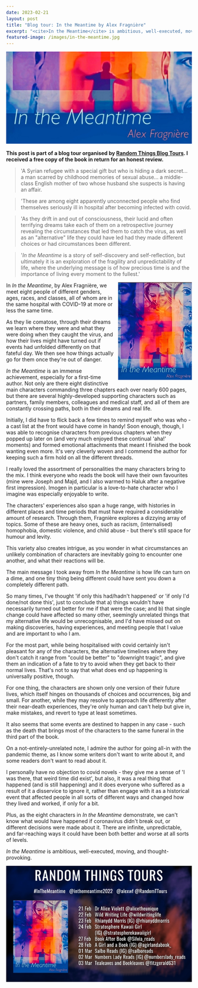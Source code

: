 ```yaml
---
date: 2023-02-21
layout: post
title: "Blog tour: In the Meantime by Alex Fragnière"
excerpt: "<cite>In the Meantime</cite> is ambitious, well-executed, moving, and thought-provoking."
featured-image: /images/in-the-meantime.jpg
---
```


![In the Meantime](/images/in-the-meantime.jpg)

**This post is part of a blog tour organised by [Random Things Blog Tours](http://randomthingsthroughmyletterbox.blogspot.com/p/services-to-publishers-authors-blog.html). I received a free copy of the book in return for an honest review.**

> 'A Syrian refugee with a special gift but who is hiding a dark secret... a man scarred by childhood memories of sexual abuse... a middle-class English mother of two whose husband she suspects is having an affair.

> 'These are among eight apparently unconnected people who find themselves seriously ill in hospital after becoming infected with covid.

> 'As they drift in and out of consciousness, their lucid and often terrifying dreams take each of them on a retrospective journey revealing the circumstances that led them to catch the virus, as well as an "alternative" life they could have led had they made different choices or had circumstances been different.

> '<cite>In the Meantime</cite> is a story of self-discovery and self-reflection, but ultimately it is an exploration of the fragility and unpredictability of life, where the underlying message is of how precious time is and the importance of living every moment to the fullest.'

<img src="/images/in-the-meantime-200.jpg" alt="In the Meantime" style="float: right; margin-bottom: 10px; margin-left: 10px;">

In <cite>In the Meantime</cite>, by Alex Fragnière, we meet eight people of different genders, ages, races, and classes, all of whom are in the same hospital with COVID-19 at more or less the same time.

As they lie comatose, through their dreams we learn where they were and what they were doing when they caught the virus, and how their lives might have turned out if events had unfolded differently on that fateful day. We then see how things actually go for them once they're out of danger.

<cite>In the Meantime</cite> is an immense achievement, especially for a first-time author. Not only are there eight distinctive main characters commanding three chapters each over nearly 600 pages, but there are several highly-developed supporting characters such as partners, family members, colleagues and medical staff, and all of them are constantly crossing paths, both in their dreams and real life.

Initially, I did have to flick back a few times to remind myself who was who - a cast list at the front would have come in handy! Soon enough, though, I was able to recognise characters from previous chapters when they popped up later on (and very much enjoyed these continual 'aha!' moments) and formed emotional attachments that meant I finished the book wanting even more. It's very cleverly woven and I commend the author for keeping such a firm hold on all the different threads.

I really loved the assortment of personalities the many characters bring to the mix. I think everyone who reads the book will have their own favourites (mine were Joseph and Majd, and I also warmed to Haluk after a negative first impression). Imogen in particular is a love-to-hate character who I imagine was especially enjoyable to write.

The characters' experiences also span a huge range, with histories in different places and time periods that must have required a considerable amount of research. Through them, Fragnière explores a dizzying array of topics. Some of these are heavy ones, such as racism, (internalised) homophobia, domestic violence, and child abuse - but there's still space for humour and levity.

This variety also creates intrigue, as you wonder in what circumstances an unlikely combination of characters are inevitably going to encounter one another, and what their reactions will be.

The main message I took away from <cite>In the Meantime</cite> is how life can turn on a dime, and one tiny thing being different could have sent you down a completely different path.

So many times, I've thought 'if only this had/hadn't happened' or 'if only I'd done/not done this', just to conclude that a) things wouldn't have necessarily turned out better for me if that were the case; and b) that single change could have affected so many other, seemingly unrelated things that my alternative life would be unrecognisable, and I'd have missed out on making discoveries, having experiences, and meeting people that I value and are important to who I am.

For the most part, while being hospitalised with covid certainly isn't pleasant for any of the characters, the alternative timelines where they don't catch it range from "could be better" to "downright tragic", and give them an indication of a fate to try to avoid when they get back to their normal lives. That's not to say that what does end up happening is universally positive, though.

For one thing, the characters are shown only one version of their future lives, which itself hinges on thousands of choices and occurrences, big and small. For another, while they may resolve to approach life differently after their near-death experiences, they're only human and can't help but give in, make mistakes, and revert to type at least sometimes.

It also seems that some events are destined to happen in any case - such as the death that brings most of the characters to the same funeral in the third part of the book.

On a not-entirely-unrelated note, I admire the author for going all-in with the pandemic theme, as I know some writers don't want to write about it, and some readers don't want to read about it.

I personally have no objection to covid novels - they give me a sense of 'I was there, that weird time did exist', but also, it was a real thing that happened (and is still happening) and it does everyone who suffered as a result of it a disservice to ignore it, rather than engage with it as a historical event that affected people in all sorts of different ways and changed how they lived and worked, if only for a bit.

Plus, as the eight characters in <cite>In the Meantime</cite> demonstrate, we can't know what would have happened if coronavirus didn't break out, or different decisions were made about it. There are infinite, unpredictable, and far-reaching ways it could have been both better and worse at all sorts of levels.

<cite>In the Meantime</cite> is ambitious, well-executed, moving, and thought-provoking.

![In the Meantime blog tour banner](/images/in-the-meantime-banner.jpg)